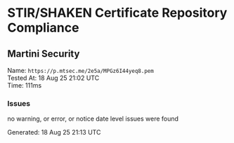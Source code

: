 # STIR/SHAKEN Certificate Repository Compliance

## Martini Security

Name: `https://p.mtsec.me/2e5a/MPGz6I44yeq8.pem`\
Tested At: 18 Aug 25 21:02 UTC\
Time: 111ms

### Issues

no warning, or error, or notice date level issues were found

Generated: 18 Aug 25 21:13 UTC